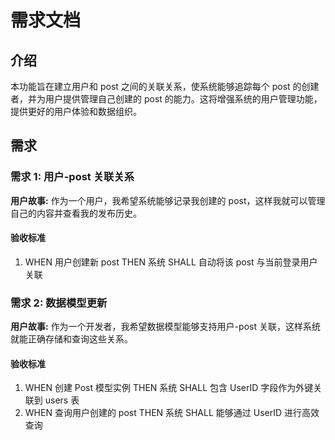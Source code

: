 # 需求文档

## 介绍

本功能旨在建立用户和 post 之间的关联关系，使系统能够追踪每个 post 的创建者，并为用户提供管理自己创建的 post 的能力。这将增强系统的用户管理功能，提供更好的用户体验和数据组织。

## 需求

### 需求 1: 用户-post 关联关系

**用户故事:** 作为一个用户，我希望系统能够记录我创建的 post，这样我就可以管理自己的内容并查看我的发布历史。

#### 验收标准

1. WHEN 用户创建新 post THEN 系统 SHALL 自动将该 post 与当前登录用户关联

### 需求 2: 数据模型更新

**用户故事:** 作为一个开发者，我希望数据模型能够支持用户-post 关联，这样系统就能正确存储和查询这些关系。

#### 验收标准

1. WHEN 创建 Post 模型实例 THEN 系统 SHALL 包含 UserID 字段作为外键关联到 users 表
2. WHEN 查询用户创建的 post THEN 系统 SHALL 能够通过 UserID 进行高效查询
